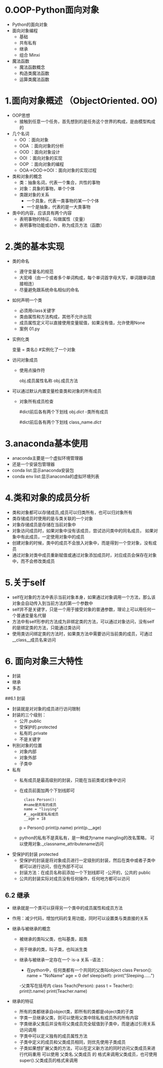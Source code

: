 # 0.OOP-Python面向对象
- Python的面向对象
- 面向对象编程
    - 基础
    - 共有私有
    - 继承
    - 组合 Minxi
- 魔法函数
    - 魔法函数概念
    - 构造类魔法函数
    - 运算类魔法函数
   
# 1.面向对象概述 （ObjectOriented. OO)
- OOP思想
    - 接触到任意一个任务，首先想到的是任务这个世界的构成，是由模型构成的
- 几个名词
    - OO ：面向对象
    - OOA ：面向对象的分析
    - OOD ：面向对象设计
    - OOI ：面向对象的实现
    - OOP ：面向对象的编程
    - OOA->OOD->OOI：面向对象的实现过程
- 类和对象的概念
    - 类：抽象名词，代表一个集合，共性的事物
    - 对象：具象的事物，单个个体
    - 类跟对象的关系
        - 一个具象，代表一类事物的某一个个体
        - 一个是抽象，代表的是一大类事物
- 类中的内容，应该具有两个内容
    - 表明事物的特征，叫做属性（变量）
    - 表明事物功能或动作，称为成员方法（函数）
# 2.类的基本实现
- 类的命名
    - 遵守变量名的规范
    - 大驼峰（由一个或者多个单词构成，每个单词首字母大写，单词跟单词直接相连）
    - 尽量避免跟系统命名相似的命名
- 如何声明一个类
    - 必须用class关键字
    - 类由属性和方法构成，其他不允许出现
    - 成员属性定义可以直接使用变量赋值，如果没有值，允许使用None
    - 案例 01.py
- 实例化类
    
    变量 = 类名() #实例化了一个对象
- 访问对象成员
    - 使用点操作符
        
        obj.成员属性名称
        obj.成员方法
- 可以通过默认内置变量检查类和对象的所有成员
    - 对象所有成员检查
    
        #dict前后各有两个下划线
        obj._dict_
    -类所有成员
    
        #dict前后各有两个下划线
        class_name._dict_
    
        
# 3.anaconda基本使用
- anaconda主要是一个虚拟环境管理器
- 还是一个安装包管理器
- conda list:显示anaconda安装包
- conda env list:显示anaconda的虚拟环境列表

# 4.类和对象的成员分析
- 类和对象都可以存储成员,成员可以归类所有，也可以归对象所有
- 类存储成员时使用的是与类关联的一个对象
- 对象存储成员是存储在当前对象中
- 对象访问成员时，如果对象中没有该成员，尝试访问类中的同名成员，
    如果对象中有此成员，一定使用对象中的成员
- 创建对象的时候，类中的成员不会放入对象中，而是得到一个空对象，没有成员
- 通过对象对类中成员重新赋值或通过对象添加成员时，对应成员会保存在对象中，而不会修改类成员

# 5.关于self
- self在对象的方法中表示当前对象本身，如果通过对象调用一个方法，那么该对象会自动传入到当前方法的第一个参数中  
- self并不是关键字，只是一个用于接受对象的普通参数，理论上可以用任何一个普通变量名代替
- 方法中有self形参的方法成为非绑定类的方法，可以通过对象访问，没有self的是绑定类的方法，只能通过类访问
- 使用类访问绑定类的方法时，如果类方法中需要访问当前类的成员，可通过__class__成员名来访问

# 6. 面向对象三大特性
- 封装
- 继承
- 多态

##6.1 封装
- 封装就是对对象的成员进行访问限制
- 封装的三个级别：
    - 公开.public
    - 受保护的.protected
    - 私有的.private
    - 不是关键字
- 判别对象的位置
    - 对象内部
    - 对象外部
    - 子类中
- 私有
    - 私有成员是最高级别的封装，只能在当前类或对象中访问
    - 在成员前面加两个下划线即可
    
            class Person():
            #name是共有的成员
            name = "liuying"
            #__age就是私有成员
            __age = 18 
        p = Person()
        print(p.name)
        print(p.__age)
        
    - python的私有不是真私有，是一种成为name mangling的改名策略，
    可以使用对象._classname_attributename访问
- 受保护的封装 protected
    - 受保护的封装是将对象成员进行一定级别的封装，然后在类中或者子类中都可以进行访问，但在外部不可以
    - 封装方法：在成员名称前添加一个下划线即可
-公开的，公共的 public
    - 公共的封装实际对成员没有任何操作，任何地方都可以访问

## 6.2 继承
- 继承就是一个类可以获得另一个类中的成员属性和成员方法
- 作用：减少代码，增加代码的复用功能，同时可以设置类与类直接的关系
- 继承与被继承的概念
    - 被继承的类叫父类，也叫基类，超类
    - 用于继承的类，叫子类，也叫派生类
    - 继承与被继承一定存在一个 is-a 关系
-语法：
        - 在python中，任何类都有一个共同的父类叫object
        class Person():
            name = "NoName"
            age = 0
            def sleep(self):
                print("Sleeping......")
               
        -父类写在括号内
        class Teach(Person):
            pass
        t = Teacher():
        print(t.name)
        print(Teacher.name)
     
- 继承的特征
    - 所有的类都继承自object类，即所有的类都是object类的子类
    - 字类一旦继承父类，则可以使用父类中除私有成员外的所有内容
    - 字类继承父类后并没有将父类成员完全赋值到子类中，而是通过引用关系访问调用
    - 字类中可以定义独有的成员属性方法
    - 子类中定义的成员和父类成员相同，则优先使用子类成员
    - 子类如果想扩展父类的方法，可以在定义新方法的同时访问父类成员来进行代码重用
    可以使用 父类名.父类成员 的 格式来调用父类成员，也可使用super().父类成员的格式来调用
    